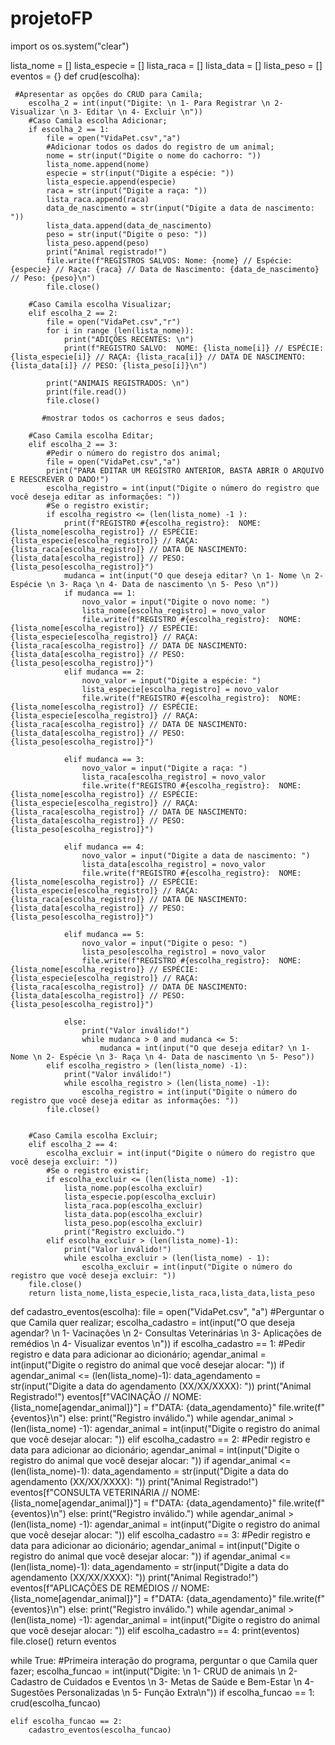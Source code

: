 # projetoFP
import os
os.system("clear")

lista_nome = []
lista_especie = []
lista_raca = []
lista_data = []
lista_peso = []
eventos = {}
def crud(escolha):
        
     #Apresentar as opções do CRUD para Camila;
        escolha_2 = int(input("Digite: \n 1- Para Registrar \n 2- Visualizar \n 3- Editar \n 4- Excluir \n"))
        #Caso Camila escolha Adicionar;
        if escolha_2 == 1:
            file = open("VidaPet.csv","a")
            #Adicionar todos os dados do registro de um animal;
            nome = str(input("Digite o nome do cachorro: "))
            lista_nome.append(nome)
            especie = str(input("Digite a espécie: "))
            lista_especie.append(especie)
            raca = str(input("Digite a raça: "))
            lista_raca.append(raca)
            data_de_nascimento = str(input("Digite a data de nascimento: "))
            lista_data.append(data_de_nascimento)
            peso = str(input("Digite o peso: "))
            lista_peso.append(peso)
            print("Animal registrado!")
            file.write(f"REGISTROS SALVOS: Nome: {nome} // Espécie: {especie} // Raça: {raca} // Data de Nascimento: {data_de_nascimento} // Peso: {peso}\n")
            file.close()

        #Caso Camila escolha Visualizar;
        elif escolha_2 == 2:
            file = open("VidaPet.csv","r")
            for i in range (len(lista_nome)):
                print("ADIÇÕES RECENTES: \n")
                print(f"REGISTRO SALVO:  NOME: {lista_nome[i]} // ESPÉCIE: {lista_especie[i]} // RAÇA: {lista_raca[i]} // DATA DE NASCIMENTO: {lista_data[i]} // PESO: {lista_peso[i]}\n")
            
            print("ANIMAIS REGISTRADOS: \n")
            print(file.read())
            file.close()
                
           #mostrar todos os cachorros e seus dados;
        
        #Caso Camila escolha Editar;
        elif escolha_2 == 3:
            #Pedir o número do registro dos animal;
            file = open("VidaPet.csv","a")
            print("PARA EDITAR UM REGISTRO ANTERIOR, BASTA ABRIR O ARQUIVO E REESCREVER O DADO!")
            escolha_registro = int(input("Digite o número do registro que você deseja editar as informações: "))
            #Se o registro existir;
            if escolha_registro <= (len(lista_nome) -1 ):
                print(f"REGISTRO #{escolha_registro}:  NOME: {lista_nome[escolha_registro]} // ESPÉCIE: {lista_especie[escolha_registro]} // RAÇA: {lista_raca[escolha_registro]} // DATA DE NASCIMENTO: {lista_data[escolha_registro]} // PESO: {lista_peso[escolha_registro]}")
                mudanca = int(input("O que deseja editar? \n 1- Nome \n 2- Espécie \n 3- Raça \n 4- Data de nascimento \n 5- Peso \n"))
                if mudanca == 1:
                    novo_valor = input("Digite o novo nome: ")
                    lista_nome[escolha_registro] = novo_valor
                    file.write(f"REGISTRO #{escolha_registro}:  NOME: {lista_nome[escolha_registro]} // ESPÉCIE: {lista_especie[escolha_registro]} // RAÇA: {lista_raca[escolha_registro]} // DATA DE NASCIMENTO: {lista_data[escolha_registro]} // PESO: {lista_peso[escolha_registro]}")
                elif mudanca == 2:
                    novo_valor = input("Digite a espécie: ")
                    lista_especie[escolha_registro] = novo_valor
                    file.write(f"REGISTRO #{escolha_registro}:  NOME: {lista_nome[escolha_registro]} // ESPÉCIE: {lista_especie[escolha_registro]} // RAÇA: {lista_raca[escolha_registro]} // DATA DE NASCIMENTO: {lista_data[escolha_registro]} // PESO: {lista_peso[escolha_registro]}")

                elif mudanca == 3:
                    novo_valor = input("Digite a raça: ")
                    lista_raca[escolha_registro] = novo_valor
                    file.write(f"REGISTRO #{escolha_registro}:  NOME: {lista_nome[escolha_registro]} // ESPÉCIE: {lista_especie[escolha_registro]} // RAÇA: {lista_raca[escolha_registro]} // DATA DE NASCIMENTO: {lista_data[escolha_registro]} // PESO: {lista_peso[escolha_registro]}")

                elif mudanca == 4:
                    novo_valor = input("Digite a data de nascimento: ")
                    lista_data[escolha_registro] = novo_valor
                    file.write(f"REGISTRO #{escolha_registro}:  NOME: {lista_nome[escolha_registro]} // ESPÉCIE: {lista_especie[escolha_registro]} // RAÇA: {lista_raca[escolha_registro]} // DATA DE NASCIMENTO: {lista_data[escolha_registro]} // PESO: {lista_peso[escolha_registro]}")

                elif mudanca == 5:
                    novo_valor = input("Digite o peso: ")
                    lista_peso[escolha_registro] = novo_valor
                    file.write(f"REGISTRO #{escolha_registro}:  NOME: {lista_nome[escolha_registro]} // ESPÉCIE: {lista_especie[escolha_registro]} // RAÇA: {lista_raca[escolha_registro]} // DATA DE NASCIMENTO: {lista_data[escolha_registro]} // PESO: {lista_peso[escolha_registro]}")

                else:
                    print("Valor inválido!")
                    while mudanca > 0 and mudanca <= 5:
                        mudanca = int(input("O que deseja editar? \n 1- Nome \n 2- Espécie \n 3- Raça \n 4- Data de nascimento \n 5- Peso"))
            elif escolha_registro > (len(lista_nome) -1):
                print("Valor inválido!")
                while escolha_registro > (len(lista_nome) -1):
                    escolha_registro = int(input("Digite o número do registro que você deseja editar as informações: "))
            file.close()
                
        
        #Caso Camila escolha Excluir;
        elif escolha_2 == 4:
            escolha_excluir = int(input("Digite o número do registro que você deseja excluir: "))
            #Se o registro existir;
            if escolha_excluir <= (len(lista_nome) -1):
                lista_nome.pop(escolha_excluir) 
                lista_especie.pop(escolha_excluir)
                lista_raca.pop(escolha_excluir)
                lista_data.pop(escolha_excluir)
                lista_peso.pop(escolha_excluir)
                print("Registro excluido.")
            elif escolha_excluir > (len(lista_nome)-1):
                print("Valor inválido!")
                while escolha_excluir > (len(lista_nome) - 1):
                    escolha_excluir = int(input("Digite o número do registro que você deseja excluir: "))
        file.close()
        return lista_nome,lista_especie,lista_raca,lista_data,lista_peso

def cadastro_eventos(escolha):
        file = open("VidaPet.csv", "a")
        #Perguntar o que Camila quer realizar;
        escolha_cadastro = int(input("O que deseja agendar? \n 1- Vacinações \n 2- Consultas Veterinárias \n 3- Aplicações de remédios \n 4- Visualizar eventos \n"))
        if escolha_cadastro == 1:
            #Pedir registro e data para adicionar ao dicionário;
            agendar_animal = int(input("Digite o registro do animal que você desejar alocar: "))
            if agendar_animal <= (len(lista_nome)-1):
                data_agendamento = str(input("Digite a data do agendamento (XX/XX/XXXX): "))
                print("Animal Registrado!")
                eventos[f"VACINAÇÃO // NOME: {lista_nome[agendar_animal]}"] = f"DATA: {data_agendamento}"
                file.write(f"{eventos}\n")
            else:
                print("Registro inválido.")
                while agendar_animal > (len(lista_nome) -1):
                    agendar_animal = int(input("Digite o registro do animal que você desejar alocar: "))
        elif escolha_cadastro == 2:
            #Pedir registro e data para adicionar ao dicionário;
            agendar_animal = int(input("Digite o registro do animal que você desejar alocar: "))
            if agendar_animal <= (len(lista_nome)-1):
                data_agendamento = str(input("Digite a data do agendamento (XX/XX/XXXX): "))
                print("Animal Registrado!")
                eventos[f"CONSULTA VETERINÁRIA // NOME: {lista_nome[agendar_animal]}"] = f"DATA: {data_agendamento}" 
                file.write(f"{eventos}\n") 
            else: 
                print("Registro inválido.")
                while agendar_animal > (len(lista_nome) -1):
                    agendar_animal = int(input("Digite o registro do animal que você desejar alocar: "))
        elif escolha_cadastro == 3:
            #Pedir registro e data para adicionar ao dicionário;
            agendar_animal = int(input("Digite o registro do animal que você desejar alocar: "))
            if agendar_animal <=(len(lista_nome)-1):
                data_agendamento = str(input("Digite a data do agendamento (XX/XX/XXXX): "))
                print("Animal Registrado!")
                eventos[f"APLICAÇÕES DE REMÉDIOS // NOME: {lista_nome[agendar_animal]}"] = f"DATA: {data_agendamento}" 
                file.write(f"{eventos}\n")
            else:
                print("Registro inválido.")
                while agendar_animal > (len(lista_nome) -1):
                    agendar_animal = int(input("Digite o registro do animal que você desejar alocar: "))
        elif escolha_cadastro == 4:
            print(eventos)
        file.close()
        return eventos


while True:
    #Primeira interação do programa, perguntar o que Camila quer fazer;
    escolha_funcao = int(input("Digite: \n 1- CRUD de animais \n 2- Cadastro de Cuidados e Eventos \n 3- Metas de Saúde e Bem-Estar \n 4- Sugestões Personalizadas \n 5- Função Extra\n"))
    if escolha_funcao == 1:
        crud(escolha_funcao)
    
    elif escolha_funcao == 2:
        cadastro_eventos(escolha_funcao)
